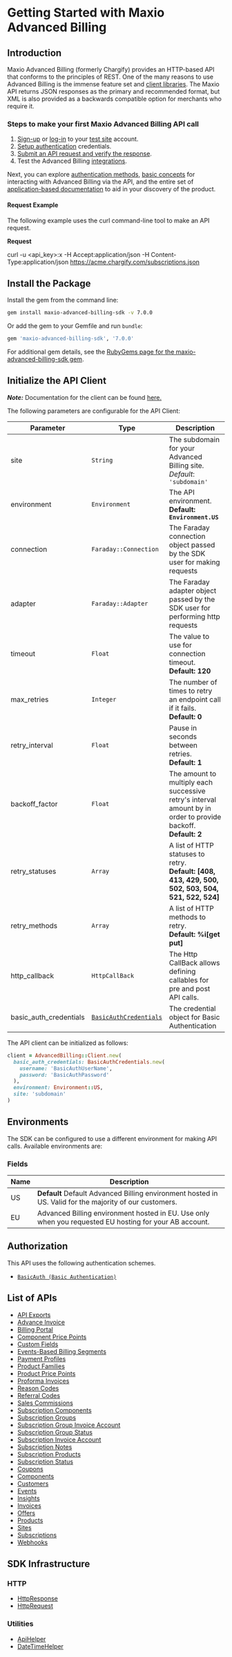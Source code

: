 
# Getting Started with Maxio Advanced Billing

## Introduction

Maxio Advanced Billing (formerly Chargify) provides an HTTP-based API that conforms to the principles of REST.
One of the many reasons to use Advanced Billing is the immense feature set and [client libraries](page:development-tools/client-libraries).
The Maxio API returns JSON responses as the primary and recommended format, but XML is also provided as a backwards compatible option for merchants who require it.

### Steps to make your first Maxio Advanced Billing API call

1. [Sign-up](https://app.chargify.com/signup/maxio-billing-sandbox) or [log-in](https://app.chargify.com/login.html) to your [test site](https://maxio.zendesk.com/hc/en-us/articles/24250712113165-Testing-Overview) account.
2. [Setup authentication](https://maxio.zendesk.com/hc/en-us/articles/24294819360525-API-Keys) credentials.
3. [Submit an API request and verify the response](page:development-tools/client-libraries#make-your-first-maxio-advanced-billing-api-request).
4. Test the Advanced Billing [integrations](https://www.maxio.com/integrations).

Next, you can explore [authentication methods](page:introduction/authentication), [basic concepts](page:introduction/basic-concepts/connected-sites) for interacting with Advanced Billing via the API, and the entire set of [application-based documentation](https://docs.maxio.com/hc/en-us) to aid in your discovery of the product.

#### Request Example

The following example uses the curl command-line tool to make an API request.

**Request**

curl -u <api_key>:x -H Accept:application/json -H Content-Type:application/json https://acme.chargify.com/subscriptions.json

## Install the Package

Install the gem from the command line:

```bash
gem install maxio-advanced-billing-sdk -v 7.0.0
```

Or add the gem to your Gemfile and run `bundle`:

```ruby
gem 'maxio-advanced-billing-sdk', '7.0.0'
```

For additional gem details, see the [RubyGems page for the maxio-advanced-billing-sdk gem](https://rubygems.org/gems/maxio-advanced-billing-sdk/versions/7.0.0).

## Initialize the API Client

**_Note:_** Documentation for the client can be found [here.](https://www.github.com/maxio-com/ab-ruby-sdk/tree/7.0.0/doc/client.md)

The following parameters are configurable for the API Client:

| Parameter | Type | Description |
|  --- | --- | --- |
| site | `String` | The subdomain for your Advanced Billing site.<br>*Default*: `'subdomain'` |
| environment | `Environment` | The API environment. <br> **Default: `Environment.US`** |
| connection | `Faraday::Connection` | The Faraday connection object passed by the SDK user for making requests |
| adapter | `Faraday::Adapter` | The Faraday adapter object passed by the SDK user for performing http requests |
| timeout | `Float` | The value to use for connection timeout. <br> **Default: 120** |
| max_retries | `Integer` | The number of times to retry an endpoint call if it fails. <br> **Default: 0** |
| retry_interval | `Float` | Pause in seconds between retries. <br> **Default: 1** |
| backoff_factor | `Float` | The amount to multiply each successive retry's interval amount by in order to provide backoff. <br> **Default: 2** |
| retry_statuses | `Array` | A list of HTTP statuses to retry. <br> **Default: [408, 413, 429, 500, 502, 503, 504, 521, 522, 524]** |
| retry_methods | `Array` | A list of HTTP methods to retry. <br> **Default: %i[get put]** |
| http_callback | `HttpCallBack` | The Http CallBack allows defining callables for pre and post API calls. |
| basic_auth_credentials | [`BasicAuthCredentials`](https://www.github.com/maxio-com/ab-ruby-sdk/tree/7.0.0/doc/auth/basic-authentication.md) | The credential object for Basic Authentication |

The API client can be initialized as follows:

```ruby
client = AdvancedBilling::Client.new(
  basic_auth_credentials: BasicAuthCredentials.new(
    username: 'BasicAuthUserName',
    password: 'BasicAuthPassword'
  ),
  environment: Environment::US,
  site: 'subdomain'
)
```

## Environments

The SDK can be configured to use a different environment for making API calls. Available environments are:

### Fields

| Name | Description |
|  --- | --- |
| US | **Default** Default Advanced Billing environment hosted in US. Valid for the majority of our customers. |
| EU | Advanced Billing environment hosted in EU. Use only when you requested EU hosting for your AB account. |

## Authorization

This API uses the following authentication schemes.

* [`BasicAuth (Basic Authentication)`](https://www.github.com/maxio-com/ab-ruby-sdk/tree/7.0.0/doc/auth/basic-authentication.md)

## List of APIs

* [API Exports](https://www.github.com/maxio-com/ab-ruby-sdk/tree/7.0.0/doc/controllers/api-exports.md)
* [Advance Invoice](https://www.github.com/maxio-com/ab-ruby-sdk/tree/7.0.0/doc/controllers/advance-invoice.md)
* [Billing Portal](https://www.github.com/maxio-com/ab-ruby-sdk/tree/7.0.0/doc/controllers/billing-portal.md)
* [Component Price Points](https://www.github.com/maxio-com/ab-ruby-sdk/tree/7.0.0/doc/controllers/component-price-points.md)
* [Custom Fields](https://www.github.com/maxio-com/ab-ruby-sdk/tree/7.0.0/doc/controllers/custom-fields.md)
* [Events-Based Billing Segments](https://www.github.com/maxio-com/ab-ruby-sdk/tree/7.0.0/doc/controllers/events-based-billing-segments.md)
* [Payment Profiles](https://www.github.com/maxio-com/ab-ruby-sdk/tree/7.0.0/doc/controllers/payment-profiles.md)
* [Product Families](https://www.github.com/maxio-com/ab-ruby-sdk/tree/7.0.0/doc/controllers/product-families.md)
* [Product Price Points](https://www.github.com/maxio-com/ab-ruby-sdk/tree/7.0.0/doc/controllers/product-price-points.md)
* [Proforma Invoices](https://www.github.com/maxio-com/ab-ruby-sdk/tree/7.0.0/doc/controllers/proforma-invoices.md)
* [Reason Codes](https://www.github.com/maxio-com/ab-ruby-sdk/tree/7.0.0/doc/controllers/reason-codes.md)
* [Referral Codes](https://www.github.com/maxio-com/ab-ruby-sdk/tree/7.0.0/doc/controllers/referral-codes.md)
* [Sales Commissions](https://www.github.com/maxio-com/ab-ruby-sdk/tree/7.0.0/doc/controllers/sales-commissions.md)
* [Subscription Components](https://www.github.com/maxio-com/ab-ruby-sdk/tree/7.0.0/doc/controllers/subscription-components.md)
* [Subscription Groups](https://www.github.com/maxio-com/ab-ruby-sdk/tree/7.0.0/doc/controllers/subscription-groups.md)
* [Subscription Group Invoice Account](https://www.github.com/maxio-com/ab-ruby-sdk/tree/7.0.0/doc/controllers/subscription-group-invoice-account.md)
* [Subscription Group Status](https://www.github.com/maxio-com/ab-ruby-sdk/tree/7.0.0/doc/controllers/subscription-group-status.md)
* [Subscription Invoice Account](https://www.github.com/maxio-com/ab-ruby-sdk/tree/7.0.0/doc/controllers/subscription-invoice-account.md)
* [Subscription Notes](https://www.github.com/maxio-com/ab-ruby-sdk/tree/7.0.0/doc/controllers/subscription-notes.md)
* [Subscription Products](https://www.github.com/maxio-com/ab-ruby-sdk/tree/7.0.0/doc/controllers/subscription-products.md)
* [Subscription Status](https://www.github.com/maxio-com/ab-ruby-sdk/tree/7.0.0/doc/controllers/subscription-status.md)
* [Coupons](https://www.github.com/maxio-com/ab-ruby-sdk/tree/7.0.0/doc/controllers/coupons.md)
* [Components](https://www.github.com/maxio-com/ab-ruby-sdk/tree/7.0.0/doc/controllers/components.md)
* [Customers](https://www.github.com/maxio-com/ab-ruby-sdk/tree/7.0.0/doc/controllers/customers.md)
* [Events](https://www.github.com/maxio-com/ab-ruby-sdk/tree/7.0.0/doc/controllers/events.md)
* [Insights](https://www.github.com/maxio-com/ab-ruby-sdk/tree/7.0.0/doc/controllers/insights.md)
* [Invoices](https://www.github.com/maxio-com/ab-ruby-sdk/tree/7.0.0/doc/controllers/invoices.md)
* [Offers](https://www.github.com/maxio-com/ab-ruby-sdk/tree/7.0.0/doc/controllers/offers.md)
* [Products](https://www.github.com/maxio-com/ab-ruby-sdk/tree/7.0.0/doc/controllers/products.md)
* [Sites](https://www.github.com/maxio-com/ab-ruby-sdk/tree/7.0.0/doc/controllers/sites.md)
* [Subscriptions](https://www.github.com/maxio-com/ab-ruby-sdk/tree/7.0.0/doc/controllers/subscriptions.md)
* [Webhooks](https://www.github.com/maxio-com/ab-ruby-sdk/tree/7.0.0/doc/controllers/webhooks.md)

## SDK Infrastructure

### HTTP

* [HttpResponse](https://www.github.com/maxio-com/ab-ruby-sdk/tree/7.0.0/doc/http-response.md)
* [HttpRequest](https://www.github.com/maxio-com/ab-ruby-sdk/tree/7.0.0/doc/http-request.md)

### Utilities

* [ApiHelper](https://www.github.com/maxio-com/ab-ruby-sdk/tree/7.0.0/doc/api-helper.md)
* [DateTimeHelper](https://www.github.com/maxio-com/ab-ruby-sdk/tree/7.0.0/doc/date-time-helper.md)

